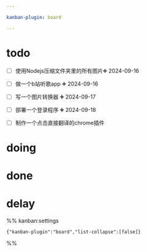 ```yaml
---

kanban-plugin: board

---
```


# todo

- [ ] 使用Nodejs压缩文件夹里的所有图片➕ 2024-09-16
- [ ] 做一个b站听歌app ➕ 2024-09-16
- [ ] 写一个图片转换器 ➕ 2024-09-17
- [ ] 部署一个登录程序 ➕ 2024-09-18
- [ ] 制作一个点击直接翻译的chrome插件


# doing



# done



# delay





%% kanban:settings
```
{"kanban-plugin":"board","list-collapse":[false]}
```
%%